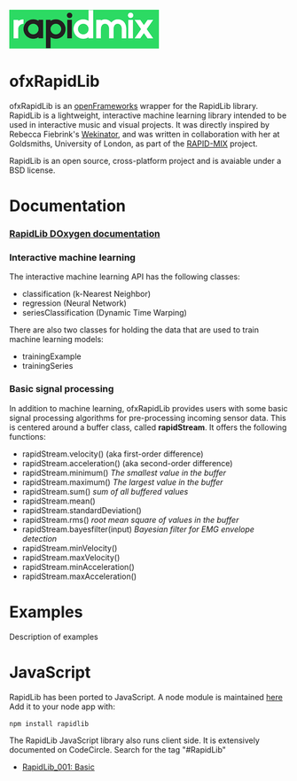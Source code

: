![alt text](ofxaddons_thumbnail.png "rapidmix")  

# ofxRapidLib
ofxRapidLib is an [openFrameworks](http://openframeworks.cc/) wrapper for the RapidLib library. RapidLib is a lightweight, interactive machine learning library intended to be used in interactive music and visual projects. It was directly inspired by Rebecca Fiebrink's [Wekinator](http://www.wekinator.org/), and was written in collaboration with her at Goldsmiths, University of London, as part of the [RAPID-MIX](http://rapidmix.goldsmithsdigital.com/) project.

RapidLib is an open source, cross-platform project and is avaiable under a BSD license.

# Documentation
### [RapidLib DOxygen documentation](http://doc.gold.ac.uk/eavi/rapidmix/docs_cpp/annotated.html)

### Interactive machine learning

The interactive machine learning API has the following classes:
- classification (k-Nearest Neighbor)
- regression (Neural Network)
- seriesClassification (Dynamic Time Warping)

There are also two classes for holding the data that are used to train machine learning models:
- trainingExample
- trainingSeries

### Basic signal processing

In addition to machine learning, ofxRapidLib provides users with some basic signal processing algorithms for pre-processing incoming sensor data. This is centered around a buffer class, called **rapidStream**. It offers the following functions:
- rapidStream.velocity() (aka first-order difference)
- rapidStream.acceleration() (aka second-order difference)
- rapidStream.minimum() _The smallest value in the buffer_
- rapidStream.maximum() _The largest value in the buffer_
- rapidStream.sum() _sum of all buffered values_
- rapidStream.mean()
- rapidStream.standardDeviation()
- rapidStream.rms() _root mean square of values in the buffer_
- rapidStream.bayesfilter(input) _Bayesian filter for EMG envelope detection_
- rapidStream.minVelocity()
- rapidStream.maxVelocity()
- rapidStream.minAcceleration()
- rapidStream.maxAcceleration()

# Examples  
Description of examples  

# JavaScript
RapidLib has been ported to JavaScript. A node module is maintained [here](https://www.npmjs.com/package/rapidlib) Add it to your node app with:
```
npm install rapidlib
```
The RapidLib JavaScript library also runs client side.  It is extensively documented on CodeCircle. Search for the tag "#RapidLib"
- [RapidLib_001: Basic](https://live.codecircle.com/d/wiCgiE7ogQXFgMEMt)
